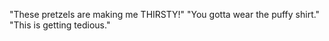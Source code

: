 "These pretzels are making me THIRSTY!"
"You gotta wear the puffy shirt."
"This is getting tedious."
